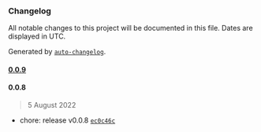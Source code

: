 ### Changelog

All notable changes to this project will be documented in this file. Dates are displayed in UTC.

Generated by [`auto-changelog`](https://github.com/CookPete/auto-changelog).

#### [0.0.9](https://github.com/Kodaps/faker/compare/0.0.8...0.0.9)

#### 0.0.8

> 5 August 2022

- chore: release v0.0.8 [`ec0c46c`](https://github.com/Kodaps/faker/commit/ec0c46cf159477e781832fcc00ecf254617fa47f)
